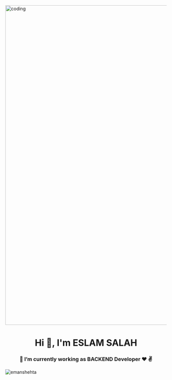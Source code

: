 <img align ="center" alt="coding" hight=300 width="1000" src="[https://media.tenor.com/3bTxZ4HdrysAAAAd/pixels-neon.gif](https://tenor.com/gif-maker?utm_source=nav-bar&utm_medium=internal&utm_campaign=gif-maker-entrypoints)">
<h1 align="center">Hi 👋, I'm ESLAM SALAH </h1>
<h3 align="center">🔭 I’m currently working as BACKEND Developer ❤️ ✌️</h3>

<p align="left"> <img src="https://komarev.com/ghpvc/?username=emanshehta&label=Profile%20views&color=0e75b6&style=flat" alt="emanshehta" /> </p>
